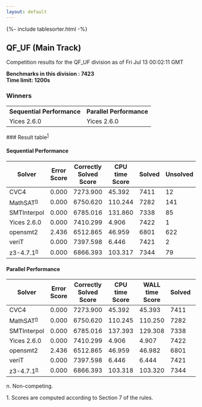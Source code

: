 ```yaml
---
layout: default
---
```

{%- include tablesorter.html -%}

##  QF_UF (Main Track)

Competition results for the QF_UF division as of Fri Jul 13 00:02:11 GMT

**Benchmarks in this division : 7423  
Time limit: 1200s** 

### Winners
<table>
<tr><th class="center">Sequential Performance</th><th class="center">Parallel Performance</th></tr>
<tr class="center"><td>Yices 2.6.0</td><td>Yices 2.6.0</td></tr></table>
### Result table<sup><a href="#fn1">1</a></sup>

#### Sequential Performance

<table id="sequential" class="result sorted">
<thead><tr class="center">
  <th>Solver</th>
  <th>Error Score</th>
  <th>Correctly Solved Score</th>
  <th>CPU time Score</th>
  <th>Solved</th>
  <th>Unsolved</th>
</tr></thead><tr>
  <td>CVC4</td>
  <td>0.000</td>
  <td>7273.900</td>
  <td>45.392</td>
<td>7411</td>
<td>12</td>
</tr><tr>
  <td>MathSAT<SUP><a href="#fn">n</a></SUP></td>
  <td>0.000</td>
  <td>6750.620</td>
  <td>110.244</td>
<td>7282</td>
<td>141</td>
</tr><tr>
  <td>SMTInterpol</td>
  <td>0.000</td>
  <td>6785.016</td>
  <td>131.860</td>
<td>7338</td>
<td>85</td>
</tr><tr>
  <td>Yices 2.6.0</td>
  <td>0.000</td>
  <td>7410.299</td>
  <td>4.906</td>
<td>7422</td>
<td>1</td>
</tr><tr>
  <td>opensmt2</td>
  <td>2.436</td>
  <td>6512.865</td>
  <td>46.959</td>
<td>6801</td>
<td>622</td>
</tr><tr>
  <td>veriT</td>
  <td>0.000</td>
  <td>7397.598</td>
  <td>6.446</td>
<td>7421</td>
<td>2</td>
</tr><tr>
  <td>z3-4.7.1<SUP><a href="#fn">n</a></SUP></td>
  <td>0.000</td>
  <td>6866.393</td>
  <td>103.317</td>
<td>7344</td>
<td>79</td>
</tr></table>

#### Parallel Performance

<table id="parallel" class="result sorted">
<thead><tr class="center">
  <th>Solver</th>
  <th>Error Score</th>
  <th>Correctly Solved Score</th>
  <th>CPU time Score</th>
  <th>WALL time Score</th>
  <th>Solved</th>
  <th>Unsolved</th>
</tr></thead><tr>
  <td>CVC4</td>
<td>0.000</td><td>7273.900</td><td>45.392</td><td>45.393</td><td>7411</td><td>12</td></tr><tr>
  <td>MathSAT<SUP><a href="#fn">n</a></SUP></td>
<td>0.000</td><td>6750.620</td><td>110.245</td><td>110.250</td><td>7282</td><td>141</td></tr><tr>
  <td>SMTInterpol</td>
<td>0.000</td><td>6785.016</td><td>137.393</td><td>129.308</td><td>7338</td><td>85</td></tr><tr>
  <td>Yices 2.6.0</td>
<td>0.000</td><td>7410.299</td><td>4.906</td><td>4.907</td><td>7422</td><td>1</td></tr><tr>
  <td>opensmt2</td>
<td>2.436</td><td>6512.865</td><td>46.959</td><td>46.982</td><td>6801</td><td>622</td></tr><tr>
  <td>veriT</td>
<td>0.000</td><td>7397.598</td><td>6.446</td><td>6.444</td><td>7421</td><td>2</td></tr><tr>
  <td>z3-4.7.1<SUP><a href="#fn">n</a></SUP></td>
<td>0.000</td><td>6866.393</td><td>103.318</td><td>103.320</td><td>7344</td><td>79</td></tr></table>
 <span id="fn"> n. Non-competing. </span>

 <span id="fn1"> 1. Scores are computed according to Section 7 of the rules. </span>


